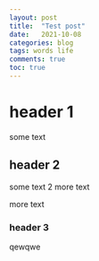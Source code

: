 ```yaml
---
layout: post
title:  "Test post"
date:   2021-10-08
categories: blog
tags: words life
comments: true
toc: true
---
```


# header 1

some text


## header 2
some text 2
more text

more text

### header 3
qewqwe
